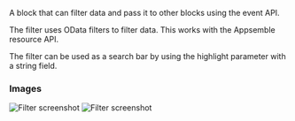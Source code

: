 A block that can filter data and pass it to other blocks using the event API.

The filter uses OData filters to filter data. This works with the Appsemble resource API.

The filter can be used as a search bar by using the highlight parameter with a string field.

### Images

![Filter screenshot](https://gitlab.com/appsemble/appsemble/-/raw/0.34.5-test.0/config/assets/filter.png)
![Filter screenshot](https://gitlab.com/appsemble/appsemble/-/raw/0.34.5-test.0/config/assets/filter-search-bar.png)
